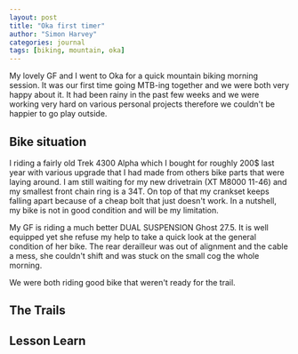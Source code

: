 ```yaml
---
layout: post
title: "Oka first timer"
author: "Simon Harvey"
categories: journal
tags: [biking, mountain, oka]
---
```


My lovely GF and I went to Oka for a quick mountain biking morning session.  It was our first time going MTB-ing together and we were both very happy about it.  It had been rainy in the past few weeks and we were working very hard on various personal projects therefore we couldn't be happier to go play outside.

## Bike situation

I riding a fairly old Trek 4300 Alpha which I bought for roughly 200$ last year with various upgrade that I had made from others bike parts that were laying around.  I am still waiting for my new drivetrain (XT M8000 11-46) and my smallest front chain ring is a 34T.  On top of that my crankset keeps falling apart because of a cheap bolt that just doesn't work.  In a nutshell, my bike is not in good condition and will be my limitation.

My GF is riding a much better DUAL SUSPENSION Ghost 27.5.  It is well equipped yet she refuse my help to take a quick look at the general condition of her bike.  The rear derailleur was out of alignment and the cable a mess, she couldn't shift and was stuck on the small cog the whole morning.

We were both riding good bike that weren't ready for the trail.

## The Trails


## Lesson Learn
